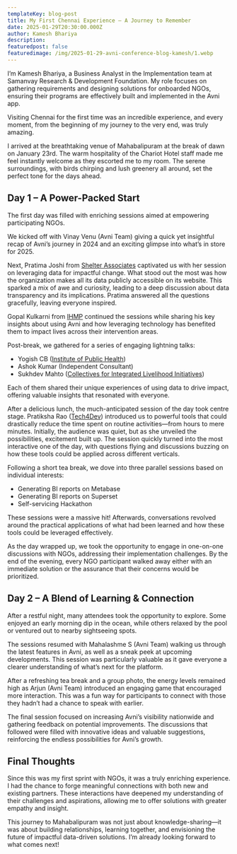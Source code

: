 ```yaml
---
templateKey: blog-post
title: My First Chennai Experience – A Journey to Remember
date: 2025-01-29T20:30:00.000Z
author: Kamesh Bhariya
description:
featuredpost: false
featuredimage: /img/2025-01-29-avni-conference-blog-kamesh/1.webp
---
```


I’m Kamesh Bhariya, a Business Analyst in the Implementation team at Samanvay Research & Development Foundation. My role focuses on gathering requirements and designing solutions for onboarded NGOs, ensuring their programs are effectively built and implemented in the Avni app.

Visiting Chennai for the first time was an incredible experience, and every moment, from the beginning of my journey to the very end, was truly amazing.

I arrived at the breathtaking venue of Mahabalipuram at the break of dawn on January 23rd. The warm hospitality of the Chariot Hotel staff made me feel instantly welcome as they escorted me to my room. The serene surroundings, with birds chirping and lush greenery all around, set the perfect tone for the days ahead.

## Day 1 – A Power-Packed Start

The first day was filled with enriching sessions aimed at empowering participating NGOs.

We kicked off with Vinay Venu (Avni Team) giving a quick yet insightful recap of Avni’s journey in 2024 and an exciting glimpse into what’s in store for 2025.

Next, Pratima Joshi from [Shelter Associates](https://shelter-associates.org/) captivated us with her session on leveraging data for impactful change. What stood out the most was how the organization makes all its data publicly accessible on its website. This sparked a mix of awe and curiosity, leading to a deep discussion about data transparency and its implications. Pratima answered all the questions gracefully, leaving everyone inspired.

Gopal Kulkarni from [IHMP](https://www.ihmp.org/) continued the sessions while sharing his key insights about using Avni and how leveraging technology has benefited them to impact lives across their intervention areas.

Post-break, we gathered for a series of engaging lightning talks:
- Yogish CB ([Institute of Public Health](https://iphindia.org/))
- Ashok Kumar (Independent Consultant)
- Sukhdev Mahto ([Collectives for Integrated Livelihood Initiatives](https://cinicell.org/))

Each of them shared their unique experiences of using data to drive impact, offering valuable insights that resonated with everyone.

After a delicious lunch, the much-anticipated session of the day took centre stage. Pratiksha Rao ([Tech4Dev](https://projecttech4dev.org/)) introduced us to powerful tools that could drastically reduce the time spent on routine activities—from hours to mere minutes. Initially, the audience was quiet, but as she unveiled the possibilities, excitement built up. The session quickly turned into the most interactive one of the day, with questions flying and discussions buzzing on how these tools could be applied across different verticals.

Following a short tea break, we dove into three parallel sessions based on individual interests:
- Generating BI reports on Metabase
- Generating BI reports on Superset
- Self-servicing Hackathon

These sessions were a massive hit! Afterwards, conversations revolved around the practical applications of what had been learned and how these tools could be leveraged effectively.

As the day wrapped up, we took the opportunity to engage in one-on-one discussions with NGOs, addressing their implementation challenges. By the end of the evening, every NGO participant walked away either with an immediate solution or the assurance that their concerns would be prioritized.

## Day 2 – A Blend of Learning & Connection

After a restful night, many attendees took the opportunity to explore. Some enjoyed an early morning dip in the ocean, while others relaxed by the pool or ventured out to nearby sightseeing spots.

The sessions resumed with Mahalashme S (Avni Team) walking us through the latest features in Avni, as well as a sneak peek at upcoming developments. This session was particularly valuable as it gave everyone a clearer understanding of what’s next for the platform.

After a refreshing tea break and a group photo, the energy levels remained high as Arjun (Avni Team) introduced an engaging game that encouraged more interaction. This was a fun way for participants to connect with those they hadn’t had a chance to speak with earlier.

The final session focused on increasing Avni’s visibility nationwide and gathering feedback on potential improvements. The discussions that followed were filled with innovative ideas and valuable suggestions, reinforcing the endless possibilities for Avni’s growth.

## Final Thoughts

Since this was my first sprint with NGOs, it was a truly enriching experience. I had the chance to forge meaningful connections with both new and existing partners. These interactions have deepened my understanding of their challenges and aspirations, allowing me to offer solutions with greater empathy and insight.

This journey to Mahabalipuram was not just about knowledge-sharing—it was about building relationships, learning together, and envisioning the future of impactful data-driven solutions. I’m already looking forward to what comes next!
